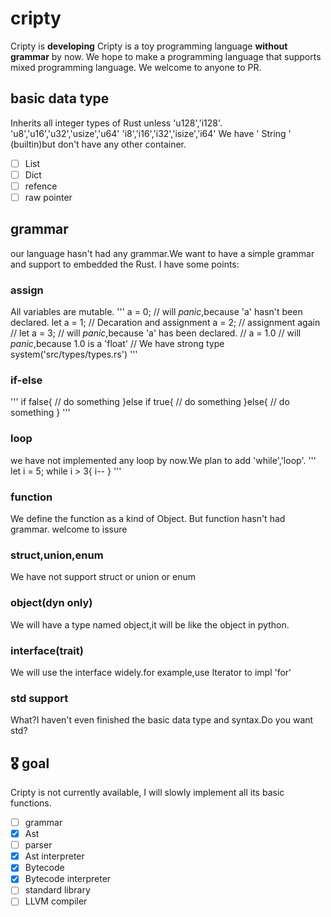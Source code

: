 # cripty
Cripty is **developing**
Cripty is a toy programming language **without grammar** by now.
We hope to make a programming language that supports mixed programming language.
We welcome to anyone to PR.
## basic data type
Inherits all integer types of Rust unless 'u128','i128'.
'u8','u16','u32','usize','u64'
'i8','i16','i32','isize','i64'
We have ' String ' (builtin)but don't have any other container.
- [ ] List
- [ ] Dict
- [ ] refence
- [ ] raw pointer
## grammar
our language hasn't had any grammar.We want to have a simple grammar and support to 
embedded the Rust.
I have some points:
### assign
All variables are mutable. 
'''
a = 0;         // will *panic*,because 'a' hasn't been declared. 
let a = 1;     // Decaration and assignment
a = 2;         // assignment again
// let a = 3;  // will *panic*,because 'a' has been declared.
// a = 1.0     // will *panic*,because 1.0 is a 'float'
// We have strong type system('src/types/types.rs')
'''
### if-else
'''
if false{
    // do something
}else if true{
    // do something
}else{
    // do something
}
'''
### loop
we have not implemented any loop by now.We plan to add 'while','loop'.
'''
let i = 5;
while i > 3{
    i--
}
'''
### function
We define the function as a kind of Object.
But function hasn't had grammar.
welcome to issure
### struct,union,enum
We have not support struct or union or enum
### object(dyn only)
We will have a type named object,it will be like the object in python.
### interface(trait)
We will use the interface widely.for example,use Iterator to impl 'for'
### std support
What?I haven't even finished the basic data type and syntax.Do you want std?
## 🎖️ goal

Cripty is not currently available, I will slowly implement all its basic functions.

- [ ] grammar
- [x] Ast
- [ ] parser
- [x] Ast interpreter
- [x] Bytecode
- [x] Bytecode interpreter
- [ ] standard library
- [ ] LLVM compiler